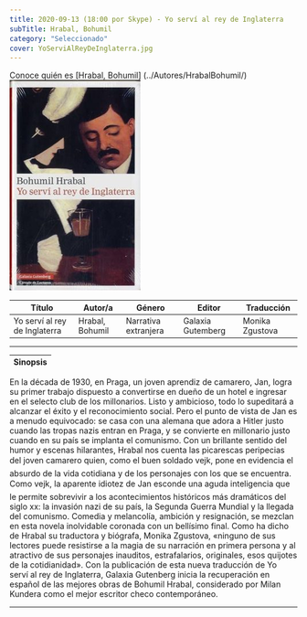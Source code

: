 ```yaml
---
title: 2020-09-13 (18:00 por Skype) - Yo serví al rey de Inglaterra
subTitle: Hrabal, Bohumil
category: "Seleccionado"
cover: YoServiAlReyDeInglaterra.jpg
---
```

Conoce quién es [Hrabal, Bohumil] (../Autores/HrabalBohumil/)
!["Imagen no encontrada"](YoServiAlReyDeInglaterra.jpg)

Título | Autor/a | Género | Editor | Traducción |
------ | ------- | ------ | ------ | --------- |
Yo serví al rey de Inglaterra | Hrabal, Bohumil | Narrativa extranjera | Galaxia Gutemberg | Monika Zgustova |
***
|Sinopsis|
|--------|
En la década de 1930, en Praga, un joven aprendiz de camarero, Jan, logra su primer trabajo dispuesto a convertirse en dueño de un hotel e ingresar en el selecto club de los millonarios. Listo y ambicioso, todo lo supeditará a alcanzar el éxito y el reconocimiento social. Pero el punto de vista de Jan es a menudo equivocado: se casa con una alemana que adora a Hitler justo cuando las tropas nazis entran en Praga, y se convierte en millonario justo cuando en su país se implanta el comunismo. Con un brillante sentido del humor y escenas hilarantes, Hrabal nos cuenta las picarescas peripecias del joven camarero quien, como el buen soldado vejk, pone en evidencia el absurdo de la vida cotidiana y de los personajes con los que se encuentra. Como vejk, la aparente idiotez de Jan esconde una aguda inteligencia que le permite sobrevivir a los acontecimientos históricos más dramáticos del siglo xx: la invasión nazi de su país, la Segunda Guerra Mundial y la llegada del comunismo. Comedia y melancolía, ambición y resignación, se mezclan en esta novela inolvidable coronada con un bellísimo final. Como ha dicho de Hrabal su traductora y biógrafa, Monika Zgustova, «ninguno de sus lectores puede resistirse a la magia de su narración en primera persona y al atractivo de sus personajes inauditos, estrafalarios, originales, esos quijotes de la cotidianidad». Con la publicación de esta nueva traducción de Yo serví al rey de Inglaterra, Galaxia Gutenberg inicia la recuperación en español de las mejores obras de Bohumil Hrabal, considerado por Milan Kundera como el mejor escritor checo contemporáneo.
***
